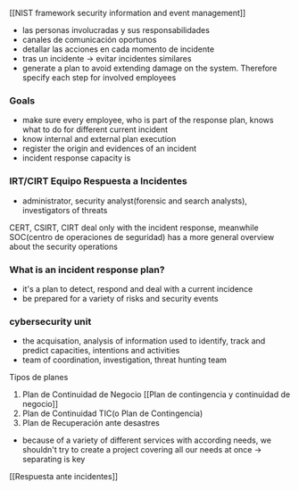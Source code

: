 [[NIST framework security information and event management]]
- las personas involucradas y sus responsabilidades
- canales de comunicación oportunos
- detallar las acciones en cada momento de incidente
- tras un incidente -> evitar incidentes similares
- generate a plan to avoid extending damage on the system. Therefore specify each step for involved employees


### Goals
- make sure every employee, who is part of the response plan, knows what to do for different current incident 
- know internal and external plan execution
- register the origin and evidences of an incident
- incident response capacity is 



### IRT/CIRT Equipo Respuesta a Incidentes
- administrator, security analyst(forensic and search analysts), investigators of threats

CERT, CSIRT, CIRT deal only with the incident response, meanwhile SOC(centro de operaciones de seguridad) has a more general overview about the security operations
### What is an incident response plan?
- it's a plan to detect, respond and deal with a current incidence
- be prepared for a variety of risks and security events


### cybersecurity unit
- the acquisation, analysis of information used to identify, track and predict capacities, intentions and activities
- team of coordination, investigation, threat hunting team




Tipos de planes
1) Plan de Continuidad de Negocio [[Plan de contingencia y continuidad de negocio]]
2) Plan de Continuidad TIC(o Plan de Contingencia)
3) Plan de Recuperación ante desastres

- because of a variety of different services with according needs, we shouldn't try to create a project covering all our needs at once -> separating is key


[[Respuesta ante incidentes]]